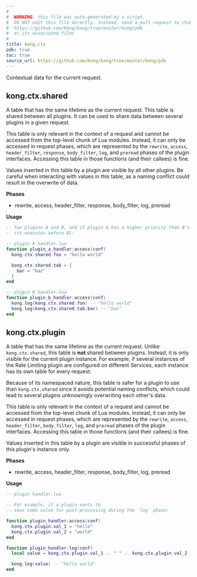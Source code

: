 ```yaml
---
#
#  WARNING: this file was auto-generated by a script.
#  DO NOT edit this file directly. Instead, send a pull request to change
#  https://github.com/Kong/kong/tree/master/kong/pdk
#  or its associated files
#
title: kong.ctx
pdk: true
toc: true
source_url: https://github.com/Kong/kong/tree/master/kong/pdk
---
```


Contextual data for the current request.



## kong.ctx.shared

A table that has the same lifetime as the current request.  This table is shared
 between all plugins. It can be used to share data between several plugins in a
 given request.

 This table is only relevant in the context of a request and cannot be
 accessed from the top-level chunk of Lua modules. Instead, it can only be
 accessed in request phases, which are represented by the `rewrite`,
 `access`, `header_filter`, `response`, `body_filter`, `log`, and `preread` phases of
 the plugin interfaces. Accessing this table in those functions (and their
 callees) is fine.

 Values inserted in this table by a plugin are visible by all other
 plugins. Be careful when interacting with values in this table, as a naming
 conflict could result in the overwrite of data.


**Phases**

* rewrite, access, header_filter, response, body_filter, log, preread

**Usage**

``` lua
-- Two plugins A and B, and if plugin A has a higher priority than B's
-- (it executes before B):

-- plugin A handler.lua
function plugin_a_handler:access(conf)
  kong.ctx.shared.foo = "hello world"

  kong.ctx.shared.tab = {
    bar = "baz"
  }
end

-- plugin B handler.lua
function plugin_b_handler:access(conf)
  kong.log(kong.ctx.shared.foo) -- "hello world"
  kong.log(kong.ctx.shared.tab.bar) -- "baz"
end
```



## kong.ctx.plugin

A table that has the same lifetime as the current request.  Unlike
 `kong.ctx.shared`, this table is **not** shared between plugins.
 Instead, it is only visible for the current plugin instance.
 For example, if several instances of the Rate Limiting plugin
 are configured on different Services, each instance has its
 own table for every request.

 Because of its namespaced nature, this table is safer for a plugin to use
 than `kong.ctx.shared` since it avoids potential naming conflicts, which
 could lead to several plugins unknowingly overwriting each other's data.

 This table is only relevant in the context of a request and cannot be
 accessed from the top-level chunk of Lua modules. Instead, it can only be
 accessed in request phases, which are represented by the `rewrite`,
 `access`, `header_filter`, `body_filter`, `log`, and `preread` phases
 of the plugin interfaces. Accessing this table in those functions (and
 their callees) is fine.

 Values inserted in this table by a plugin are visible in successful
 phases of this plugin's instance only.


**Phases**

* rewrite, access, header_filter, response, body_filter, log, preread

**Usage**

``` lua
-- plugin handler.lua

-- For example, if a plugin wants to
-- save some value for post-processing during the `log` phase:

function plugin_handler:access(conf)
  kong.ctx.plugin.val_1 = "hello"
  kong.ctx.plugin.val_2 = "world"
end

function plugin_handler:log(conf)
  local value = kong.ctx.plugin.val_1 .. " " .. kong.ctx.plugin.val_2

  kong.log(value) -- "hello world"
end
```
